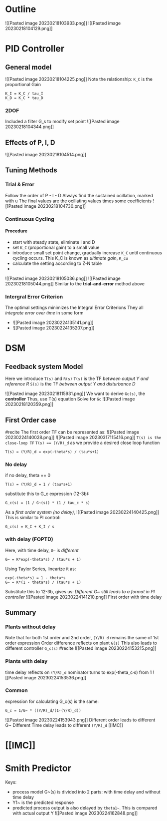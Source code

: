 # Outline
![[Pasted image 20230218103933.png]]
![[Pasted image 20230218104129.png]]

# PID Controller
## General model
![[Pasted image 20230218104225.png]]
Note the relationship:
`K_C` is the proportional Gain
```
K_I = K_C / tau_I
K_D = K_C * tau_D
```
### 2DOF
Included a filter G_s to modify set point
![[Pasted image 20230218104344.png]]
## Effects of P, I, D
![[Pasted image 20230218104514.png]]

## Tuning Methods
### Trial & Error
Follow the order of P - I - D
Always find the sustained ocillation, marked with u
The final values are the ocillating values times some coefficients
![[Pasted image 20230218104730.png]]
### Continuous Cycling
#### Procedure
- start with steady state, eliminate I and D
- set `K_C` (proportional gain) to a small value
- introduce small set point change, gradually increase `K_C` until continuous cycling occurs. This K_C is known as _ultimate gain_, `K_cu`
- calculate the setting according to Z-N table
- 
![[Pasted image 20230218105036.png]]
![[Pasted image 20230218105044.png]]
Similar to the **trial-and-error** method above

### Intergral Error Criterion
The optimal settings minimizes the Integral Error Criterions
They all _integrate error over time_ in some form
- ![[Pasted image 20230224135141.png]]
- ![[Pasted image 20230224135207.png]]
# DSM
## Feedback system Model
Here we introduce `T(s)` and `R(s)`
`T(s)` is the TF _between output Y and reference R_
`S(s)` is the TF _between output Y and disturbance D_

![[Pasted image 20230218115931.png]]
We want to derive `Gc(s)`, the **controller**
Thus, use T(s) equation
Solve for `Gc`
![[Pasted image 20230218120359.png]]

## First Order case
#recite The first order TF can be represented as:
![[Pasted image 20230224140028.png]]
![[Pasted image 20230317115416.png]]
`T(s) is the close-loop TF`
`T(s) == (Y/R)_d` as we provide a desired close loop function
```
T(s) = (Y/R)_d = exp(-theta*s) / (tau*s+1)
```
### No delay
if no delay, theta == 0
```
T(s) = (Y/R)_d = 1 / (tau*s+1)
```
substitute this to G_c expression (12-3b):
```
G_c(s) = (1 / G~(s)) * (1 / tau_c * s)
```
As a *first order system (no delay)*,
![[Pasted image 20230224140425.png]]
This is similar to PI control:
```
G_c(s) = K_C + K_I / s
```
### with delay (FOPTD)
Here, with time delay, `G~` is _different_
```
G~ = K*exp(-theta*s) / (tau*s + 1)
```
Using Taylor Series, linearize it as:
```
exp(-theta*s) = 1 - theta*s
G~ = K*(1 - theta*s) / (tau*s + 1)
```
Substitute this to 12-3b, gives us:
*Different G~ still leads to a format in PI controller*
![[Pasted image 20230224141210.png]]
First order with time delay

## Summary
### Plants without delay
Note that for both 1st order and 2nd order, `(Y/R)_d` remains the same of 1st order expression
Order difference reflects on plant `G(s)`
This also leads to different controller `G_c(s)`
#recite 
![[Pasted image 20230224153215.png]]
### Plants with delay
time delay reflects on `(Y/R)_d`
nominator turns to exp(-theta_c·s) from 1
![[Pasted image 20230224153536.png]]
### Common
expression for calculating G_c(s) is the same:
```
G_c = 1/G~ * ((Y/R)_d/(1-(Y/R)_d))
```
![[Pasted image 20230224153943.png]]
Different order leads to different G~
Different Time delay leads to different `(Y/R)_d`
[[IMC]]


# [[IMC]]
# Smith Predictor
Keys:
- process model G~(s) is divided into 2 parts: with time delay and without time delay
- Y1~ is the predicted response
- predicted process output is also delayed by `theta1~`. This is compared with actual output Y
![[Pasted image 20230224162848.png]]

